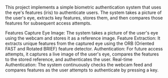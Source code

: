 This project implements a simple biometric authentication system that uses the eye's features (iris) to authenticate users. The system takes a picture of the user's eye, extracts key features, stores them, and then compares those features for subsequent access attempts.

Features
Capture Eye Image: The system takes a picture of the user's eye using the webcam and stores it as a reference image.
Feature Extraction: It extracts unique features from the captured eye using the ORB (Oriented FAST and Rotated BRIEF) feature detector.
Authentication: For future access attempts, it captures a live image of the user's eye, compares the features to the stored reference, and authenticates the user.
Real-time Authentication: The system continuously checks the webcam feed and compares features as the user attempts to authenticate by pressing a key.
